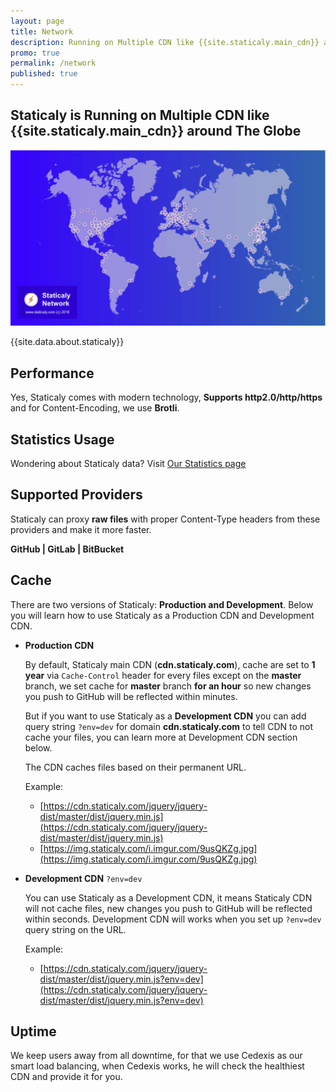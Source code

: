 ```yaml
---
layout: page
title: Network
description: Running on Multiple CDN like {{site.staticaly.main_cdn}} around The Globe.
promo: true
permalink: /network
published: true
---
```


## Staticaly is Running on Multiple CDN like {{site.staticaly.main_cdn}} around The Globe

![Network Map](/static/images/features/staticaly_net.png)

{{site.data.about.staticaly}}

## Performance

Yes, Staticaly comes with modern technology, **Supports http2.0/http/https** and for Content-Encoding, we use **Brotli**.

## Statistics Usage

Wondering about Staticaly data? Visit [Our Statistics page](/stats)

## Supported Providers

Staticaly can proxy **raw files** with proper Content-Type headers from these providers and make it more faster.

**GitHub \| GitLab \| BitBucket**

## Cache

There are two versions of Staticaly: **Production and Development**. Below you will learn how to use Staticaly as a Production CDN and Development CDN.

*   **Production CDN**

    By default, Staticaly main CDN (**cdn.staticaly.com**), cache are set to **1 year** via `Cache-Control` header for every files except on the **master** branch, we set cache for **master** branch **for an hour** so new changes you push to GitHub will be reflected within minutes.

    But if you want to use Staticaly as a **Development CDN** you can add query string `?env=dev` for domain **cdn.staticaly.com** to tell CDN to not cache your files, you can learn more at Development CDN section below.

    The CDN caches files based on their permanent URL.

    Example:

    * [https://cdn.staticaly.com/jquery/jquery-dist/master/dist/jquery.min.js](https://cdn.staticaly.com/jquery/jquery-dist/master/dist/jquery.min.js)
    * [https://img.staticaly.com/i.imgur.com/9usQKZg.jpg](https://img.staticaly.com/i.imgur.com/9usQKZg.jpg)

*   **Development CDN** `?env=dev`

    You can use Staticaly as a Development CDN, it means Staticaly CDN will not cache files, new changes you push to GitHub will be reflected within seconds. Development CDN will works when you set up `?env=dev` query string on the URL.

    Example:

    * [https://cdn.staticaly.com/jquery/jquery-dist/master/dist/jquery.min.js?env=dev](https://cdn.staticaly.com/jquery/jquery-dist/master/dist/jquery.min.js?env=dev)

## Uptime

We keep users away from all downtime, for that we use Cedexis as our smart load balancing, when Cedexis works, he will check the healthiest CDN and provide it for you.
